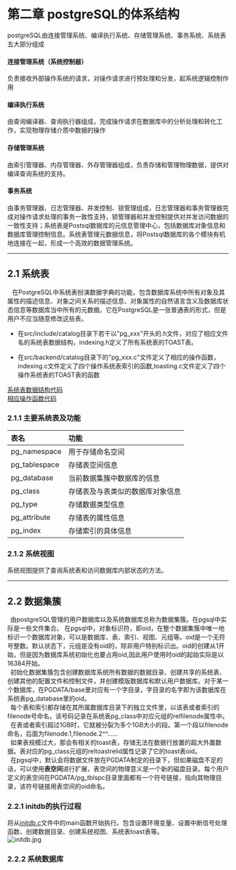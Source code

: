 # 第二章 postgreSQL的体系结构
postgreSQL由连接管理系统、编译执行系统、存储管理系统、事务系统、系统表五大部分组成

#### 连接管理系统（系统控制器）
负责接收外部操作系统的请求，对操作请求进行预处理和分发，起系统逻辑控制作用
#### 编译执行系统
由查询编译器、查询执行器组成，完成操作请求在数据库中的分析处理和转化工作，实现物理存储介质中数据的操作
#### 存储管理系统
由索引管理器、内存管理器、外存管理器组成，负责存储和管理物理数据，提供对编译查询系统的支持。
#### 事务系统
由事务管理器、日志管理器、并发控制、锁管理组成，日志管理器和事务管理器完成对操作请求处理的事务一致性支持，锁管理器和并发控制提供对并发访问数据的一致性支持；系统表是Postsql数据库的元信息管理中心，包括数据库对象信息和数据库管理控制信息。系统表管理元数据信息，将Postsql数据库的各个模块有机地连接在一起，形成一个高效的数据管理系统。

---
## 2.1 系统表
&ensp; 在PostgreSQL中系统表扮演数据字典的功能，包含数据库系统中所有对象及其属性的描述信息、对象之间关系的描述信息、对象属性的自然语言含义及数据库状态信息等数据库当中所有的元数据。它在PostgreSQL是一张普通表的形式，但是用户不应当随意修改这些表。</br> 

- 在src/include/catalog目录下若干以"pg\_xxx"开头的.h文件，对应了相应文件名的系统表数据结构，indexing.h定义了所有系统表的TOAST表。

- 在src/backend/catalog目录下的"pg\_xxx.c"文件定义了相应的操作函数，indexing.c文件定义了四个操作系统表索引的函数,toasting.c文件定义了四个操作系统表的TOAST表的函数

[系统表数据结构代码](https://github.com/zhizhengyang/postgresql/tree/master/src/include/catalog)</br>
[相应操作函数代码](https://github.com/zhizhengyang/postgresql/tree/master/src/backend/catalog)

### 2.1.1 主要系统表及功能
| 表名       | 功能                          |
|:----------|:------------------------------|
|pg\_namespace  |用于存储命名空间              |
|pg\_tablespace |存储表空间信息                | 
|pg\_database   |当前数据集簇中数据库的信息      |
|pg\_class      |存储表及与表类似的数据库对象信息 | 
|pg\_type       |存储数据类型信息               |
|pg\_attribute  |存储表的属性信息               | 
|pg\_index      |存储索引的具体信息             |

### 2.1.2 系统视图
系统视图提供了查询系统表和访问数据库内部状态的方法。

--- 

## 2.2 数据集簇
&ensp;由postgreSQL管理的用户数据库以及系统数据库总称为数据集簇。在pgsql中实际是一些文件集合。
在pgsql中，对象标识符，即oid，在整个数据集簇中唯一地标识一个数据库对象，可以是数据库、表、索引、视图、元组等。oid是一个无符号整数。默认状态下，元组是没有oid的，除非用户特别标识出。oid的创建从1开始，但是因为数据库系统初始化也要占用oid,因此用户使用时oid的起始实际是以16384开始。</br>
&ensp;初始化数据集簇包含创建数据库系统所有数据的数据目录、创建共享的系统表、创建其他的配置文件和控制文件，并创建模版数据库和默认用户数据库。对于某一个数据库，在PGDATA/base里对应有一个字目录，字目录的名字即为该数据库在系统表pg\_database里的oid。</br>
&ensp;每个表和索引都存储在其所属数据库目录下的独立文件里，以该表或者索引的filenode号命名，该号码记录在系统表pg\_class中对应元组的relfilenode属性中。</br>
&ensp;在表或者索引超过1GB时，它就被分裂为多个1GB大小的段。第一个段以filenode命名，后面为filenode.1,filenode.2^^……</br>
&ensp;如果表规模过大，那会有相关的toast表，存储无法在数据行放置的超大外置数据。表对应的pg\_class元组的reltoastrelid属性记录了它的toast表oid。</br>
&ensp;在pgsql中，默认会将数据文件放在PGDATA制定的目录下，但如果磁盘不足的话，可以使用**表空间**进行扩展，表空间的物理意义是一个新的磁盘目录。每个用户定义的表空间在PGDATA/pg\_tblspc目录里面都有一个符号链接，指向其物理目录，该符号链接用表空间的oid命名。

### 2.2.1 initdb的执行过程

将从[initdb.c](https://github.com/zhizhengyang/postgresql/blob/master/src/bin/initdb/initdb.c)文件中的main函数开始执行。包含设置环境变量、设置中断信号处理函数、创建数据目录、创建系统视图、系统表toast表等。</br>
![initdb.jpg](https://s1.ax1x.com/2020/06/18/NZzscd.jpg)
### 2.2.2 系统数据库

